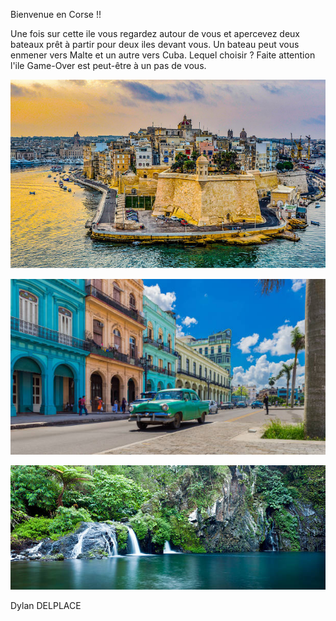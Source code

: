Bienvenue en Corse !!

Une fois sur cette ile vous regardez autour de vous et apercevez deux bateaux prêt à partir pour deux iles devant vous. Un bateau peut vous enmener vers Malte et un autre vers Cuba. Lequel choisir ? Faite attention l'ile Game-Over est peut-être à un pas de vous.



[![image A](../images/malte.jpg)](https://github.com/ssagnane1/tp2-labyrinthe/blob/main/jeu-heros-sdc/Malte.md)

[![image C](../images/cuba.jpg)](https://github.com/ssagnane1/tp2-labyrinthe/blob/main/jeu-heros-sdc/Cuba.md)

[![image E](../images/réunion.jpg)](https://github.com/ssagnane1/tp2-labyrinthe/blob/main/jeu-heros-sdc/Réunion.md)

Dylan DELPLACE
